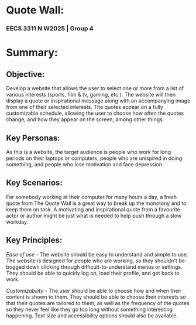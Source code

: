 # Quote Wall: #

### EECS 3311 N W2025 | Group 4 ###

# Summary: #

## Objective: ##
Develop a website that allows the user to select one or more from a list of various interests (sports, film & tv, gaming, etc.). The website will then display a quote or inspirational message along with an accompanying image from one of their selected interests. The quotes appear on a fully customizable schedule, allowing the user to choose how often the quotes change, and how they appear on the screen, among other things.

## Key Personas: ##
As this is a website, the target audience is people who work for long periods on their laptops or computers, people who are unispired in doing something, and people who lose motivation and face depression.

## Key Scenarios: ## 
For somebody working at their computer for many hours a day, a fresh quote from The Quote Wall is a great way to break up the monotony and to keep them on task. A motivating and inspirational quote from a favourite actor or author might be just what is needed to help push through a slow workday.

## Key Principles: ##
*Ease of use* - The website should be easy to understand and simple to use. The website is designed for people who are working, so they shouldn't be bogged down clicking through difficult-to-understand menus or settings. They should be able to quickly log on, load their profile, and get back to work.

*Customizability* - The user should be able to choose how and when their content is shown to them. They should be able to choose their interests so that their quotes are tailored to them, as well as the frequency of the quotes so they never feel like they go too long without something interesting happening. Text size and accessibility options should also be available.
